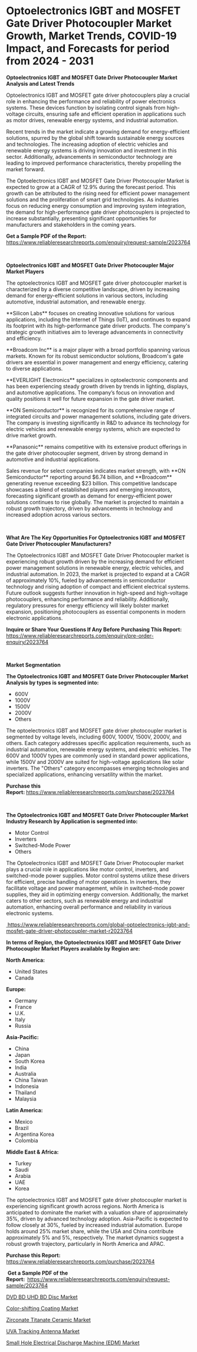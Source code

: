 <p><h1>Optoelectronics IGBT and MOSFET Gate Driver Photocoupler Market Growth, Market Trends, COVID-19 Impact, and Forecasts for period from 2024 - 2031</h1></p><p><strong>Optoelectronics IGBT and MOSFET Gate Driver Photocoupler Market Analysis and Latest Trends</strong></p>
<p><p>Optoelectronics IGBT and MOSFET gate driver photocouplers play a crucial role in enhancing the performance and reliability of power electronics systems. These devices function by isolating control signals from high-voltage circuits, ensuring safe and efficient operation in applications such as motor drives, renewable energy systems, and industrial automation. </p><p>Recent trends in the market indicate a growing demand for energy-efficient solutions, spurred by the global shift towards sustainable energy sources and technologies. The increasing adoption of electric vehicles and renewable energy systems is driving innovation and investment in this sector. Additionally, advancements in semiconductor technology are leading to improved performance characteristics, thereby propelling the market forward.</p><p>The Optoelectronics IGBT and MOSFET Gate Driver Photocoupler Market is expected to grow at a CAGR of 12.9% during the forecast period. This growth can be attributed to the rising need for efficient power management solutions and the proliferation of smart grid technologies. As industries focus on reducing energy consumption and improving system integration, the demand for high-performance gate driver photocouplers is projected to increase substantially, presenting significant opportunities for manufacturers and stakeholders in the coming years.</p></p>
<p><strong>Get a Sample PDF of the Report:&nbsp;</strong> <a href="https://www.reliableresearchreports.com/enquiry/request-sample/2023764?utm_campaign=9&utm_medium=2&utm_source=Github&utm_content=ia&utm_term=30102024&utm_id=optoelectronics-igbt-and-mosfet-gate-driver-photocoupler">https://www.reliableresearchreports.com/enquiry/request-sample/2023764</a></p>
<p>&nbsp;</p>
<p><strong>Optoelectronics IGBT and MOSFET Gate Driver Photocoupler Major Market Players</strong></p>
<p><p>The optoelectronics IGBT and MOSFET gate driver photocoupler market is characterized by a diverse competitive landscape, driven by increasing demand for energy-efficient solutions in various sectors, including automotive, industrial automation, and renewable energy.</p><p>**Silicon Labs** focuses on creating innovative solutions for various applications, including the Internet of Things (IoT), and continues to expand its footprint with its high-performance gate driver products. The company's strategic growth initiatives aim to leverage advancements in connectivity and efficiency.</p><p>**Broadcom Inc** is a major player with a broad portfolio spanning various markets. Known for its robust semiconductor solutions, Broadcom's gate drivers are essential in power management and energy efficiency, catering to diverse applications.</p><p>**EVERLIGHT Electronics** specializes in optoelectronic components and has been experiencing steady growth driven by trends in lighting, displays, and automotive applications. The company’s focus on innovation and quality positions it well for future expansion in the gate driver market.</p><p>**ON Semiconductor** is recognized for its comprehensive range of integrated circuits and power management solutions, including gate drivers. The company is investing significantly in R&D to advance its technology for electric vehicles and renewable energy systems, which are expected to drive market growth.</p><p>**Panasonic** remains competitive with its extensive product offerings in the gate driver photocoupler segment, driven by strong demand in automotive and industrial applications.</p><p>Sales revenue for select companies indicates market strength, with **ON Semiconductor** reporting around $6.74 billion, and **Broadcom** generating revenue exceeding $23 billion. This competitive landscape showcases a blend of established players and emerging innovators, forecasting significant growth as demand for energy-efficient power solutions continues to rise globally. The market is projected to maintain a robust growth trajectory, driven by advancements in technology and increased adoption across various sectors.</p></p>
<p>&nbsp;</p>
<p><strong>What Are The Key Opportunities For Optoelectronics IGBT and MOSFET Gate Driver Photocoupler Manufacturers?</strong></p>
<p><p>The Optoelectronics IGBT and MOSFET Gate Driver Photocoupler market is experiencing robust growth driven by the increasing demand for efficient power management solutions in renewable energy, electric vehicles, and industrial automation. In 2023, the market is projected to expand at a CAGR of approximately 10%, fueled by advancements in semiconductor technology and rising adoption of compact and efficient electrical systems. Future outlook suggests further innovation in high-speed and high-voltage photocouplers, enhancing performance and reliability. Additionally, regulatory pressures for energy efficiency will likely bolster market expansion, positioning photocouplers as essential components in modern electronic applications.</p></p>
<p><strong>Inquire or Share Your Questions If Any Before Purchasing This Report:</strong> <a href="https://www.reliableresearchreports.com/enquiry/pre-order-enquiry/2023764?utm_campaign=9&utm_medium=2&utm_source=Github&utm_content=ia&utm_term=30102024&utm_id=optoelectronics-igbt-and-mosfet-gate-driver-photocoupler">https://www.reliableresearchreports.com/enquiry/pre-order-enquiry/2023764</a></p>
<p>&nbsp;</p>
<p><strong>Market Segmentation</strong></p>
<p><strong>The Optoelectronics IGBT and MOSFET Gate Driver Photocoupler Market Analysis by types is segmented into:</strong></p>
<p><ul><li>600V</li><li>1000V</li><li>1500V</li><li>2000V</li><li>Others</li></ul></p>
<p><p>The optoelectronics IGBT and MOSFET gate driver photocoupler market is segmented by voltage levels, including 600V, 1000V, 1500V, 2000V, and others. Each category addresses specific application requirements, such as industrial automation, renewable energy systems, and electric vehicles. The 600V and 1000V types are commonly used in standard power applications, while 1500V and 2000V are suited for high-voltage applications like solar inverters. The "Others" category encompasses emerging technologies and specialized applications, enhancing versatility within the market.</p></p>
<p><strong>Purchase this Report:&nbsp;</strong><a href="https://www.reliableresearchreports.com/purchase/2023764?utm_campaign=9&utm_medium=2&utm_source=Github&utm_content=ia&utm_term=30102024&utm_id=optoelectronics-igbt-and-mosfet-gate-driver-photocoupler">https://www.reliableresearchreports.com/purchase/2023764</a></p>
<p>&nbsp;</p>
<p><strong>The Optoelectronics IGBT and MOSFET Gate Driver Photocoupler Market Industry Research by Application is segmented into:</strong></p>
<p><ul><li>Motor Control</li><li>Inverters</li><li>Switched-Mode Power</li><li>Others</li></ul></p>
<p><p>The Optoelectronics IGBT and MOSFET Gate Driver Photocoupler market plays a crucial role in applications like motor control, inverters, and switched-mode power supplies. Motor control systems utilize these drivers for efficient, precise handling of motor operations. In inverters, they facilitate voltage and power management, while in switched-mode power supplies, they aid in optimizing energy conversion. Additionally, the market caters to other sectors, such as renewable energy and industrial automation, enhancing overall performance and reliability in various electronic systems.</p></p>
<p><a href="https://www.reliableresearchreports.com/global-optoelectronics-igbt-and-mosfet-gate-driver-photocoupler-market-r2023764?utm_campaign=9&utm_medium=2&utm_source=Github&utm_content=ia&utm_term=30102024&utm_id=optoelectronics-igbt-and-mosfet-gate-driver-photocoupler">&nbsp;https://www.reliableresearchreports.com/global-optoelectronics-igbt-and-mosfet-gate-driver-photocoupler-market-r2023764</a></p>
<p><strong>In terms of Region, the Optoelectronics IGBT and MOSFET Gate Driver Photocoupler Market Players available by Region are:</strong></p>
<p>
    <p> <strong> North America: </strong>
        <ul>
            <li>United States</li>
            <li>Canada</li>
        </ul>
        </p> 
    <p> <strong> Europe: </strong>
        <ul>
            <li>Germany</li>
            <li>France</li>
            <li>U.K.</li>
            <li>Italy</li>
            <li>Russia</li>
        </ul>
        </p> 
    <p> <strong> Asia-Pacific: </strong>
        <ul>
            <li>China</li>
            <li>Japan</li>
            <li>South Korea</li>
            <li>India</li>
            <li>Australia</li>
            <li>China Taiwan</li>
            <li>Indonesia</li>
            <li>Thailand</li>
            <li>Malaysia</li>
        </ul>
        </p> 
    <p> <strong> Latin America: </strong>
        <ul>
            <li>Mexico</li>
            <li>Brazil</li>
            <li>Argentina Korea</li>
            <li>Colombia</li>
        </ul>
        </p> 
    <p> <strong> Middle East & Africa: </strong>
        <ul>
            <li>Turkey</li>
            <li>Saudi</li>
            <li>Arabia</li>
            <li>UAE</li>
            <li>Korea</li>
        </ul>
    </p>
    </p>
<p><p>The optoelectronics IGBT and MOSFET gate driver photocoupler market is experiencing significant growth across regions. North America is anticipated to dominate the market with a valuation share of approximately 35%, driven by advanced technology adoption. Asia-Pacific is expected to follow closely at 30%, fueled by increased industrial automation. Europe holds around 25% market share, while the USA and China contribute approximately 5% and 5%, respectively. The market dynamics suggest a robust growth trajectory, particularly in North America and APAC.</p></p>
<p><strong>Purchase this Report: </strong><a href="https://www.reliableresearchreports.com/purchase/2023764?utm_campaign=9&utm_medium=2&utm_source=Github&utm_content=ia&utm_term=30102024&utm_id=optoelectronics-igbt-and-mosfet-gate-driver-photocoupler">https://www.reliableresearchreports.com/purchase/2023764</a></p>
<p>&nbsp;<strong>Get a Sample PDF of the Report:&nbsp;&nbsp;</strong><a href="https://www.reliableresearchreports.com/enquiry/request-sample/2023764?utm_campaign=9&utm_medium=2&utm_source=Github&utm_content=ia&utm_term=30102024&utm_id=optoelectronics-igbt-and-mosfet-gate-driver-photocoupler">https://www.reliableresearchreports.com/enquiry/request-sample/2023764</a></p>
<p><strong></strong></p>
<p><p><a href="https://github.com/WashimHussain441/Market-Research-Report-List-1/blob/main/dvd-bd-uhd-bd-disc-market.md?utm_campaign=9&utm_medium=2&utm_source=Github&utm_content=ia&utm_term=30102024&utm_id=optoelectronics-igbt-and-mosfet-gate-driver-photocoupler">DVD BD UHD BD Disc Market</a></p><p><a href="https://www.linkedin.com/pulse/global-color-shifting-coating-market-pulse-trends-growth-cjr6f?utm_campaign=9&utm_medium=2&utm_source=Github&utm_content=ia&utm_term=30102024&utm_id=optoelectronics-igbt-and-mosfet-gate-driver-photocoupler">Color-shifting Coating Market</a></p><p><a href="https://www.linkedin.com/pulse/comprehensive-zirconate-titanate-ceramic-market-report-sxthf?utm_campaign=9&utm_medium=2&utm_source=Github&utm_content=ia&utm_term=30102024&utm_id=optoelectronics-igbt-and-mosfet-gate-driver-photocoupler">Zirconate Titanate Ceramic Market</a></p><p><a href="https://github.com/SanjidaMahmud54/Market-Research-Report-List-1/blob/main/uva-tracking-antenna-market.md?utm_campaign=9&utm_medium=2&utm_source=Github&utm_content=ia&utm_term=30102024&utm_id=optoelectronics-igbt-and-mosfet-gate-driver-photocoupler">UVA Tracking Antenna Market</a></p><p><a href="https://issuu.com/reportprime-2/docs/small-hole-electrical-discharge-mac_bb45531c77345e?utm_campaign=9&utm_medium=2&utm_source=Github&utm_content=ia&utm_term=30102024&utm_id=optoelectronics-igbt-and-mosfet-gate-driver-photocoupler">Small Hole Electrical Discharge Machine (EDM) Market</a></p></p>